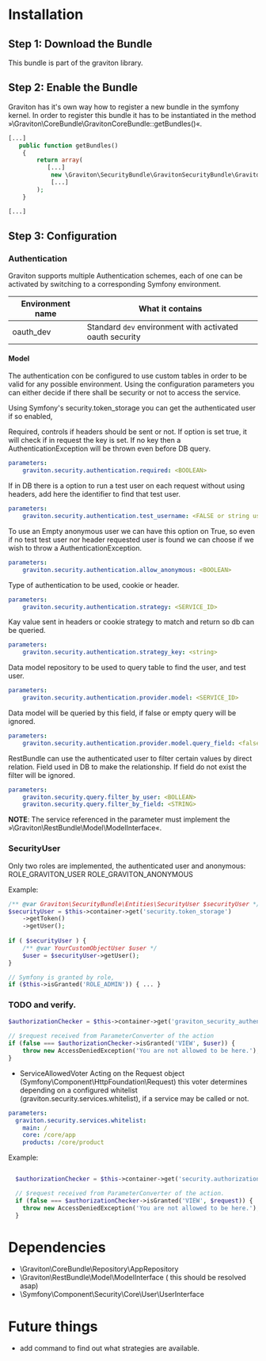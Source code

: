 # Installation

## Step 1: Download the Bundle

This bundle is part of the graviton library.

## Step 2: Enable the Bundle

Graviton has it's own way how to register a new bundle in the symfony kernel.
In order to register this bundle it has to be instantiated in the method »\Graviton\CoreBundle\GravitonCoreBundle::getBundles()«.

```php
[...]
   public function getBundles()
    {
        return array(
           [...]
            new \Graviton\SecurityBundle\GravitonSecurityBundle\GravitonSecurityBundle(),
            [...]
        );
    }    

[...]
```

## Step 3: Configuration

### Authentication

Graviton supports multiple Authentication schemes, each of one can be activated by switching to a corresponding Symfony
environment.

Environment name  | What it contains
------------- | -------------
oauth_dev  | Standard `dev` environment with activated oauth security

#### Model

The authentication con be configured to use custom tables in order to be valid for any possible environment.
Using the configuration parameters you can either decide if there shall be security or not to access the service.
 
 Using Symfony's security.token_storage you can get the authenticated user if so enabled, 
 
Required, controls if headers should be sent or not. If option is set true, it will check if in request the key is set.
If no key then a AuthenticationException will be thrown even before DB query. 
```yml
parameters:
    graviton.security.authentication.required: <BOOLEAN>
```

If in DB there is a option to run a test user on each request without using headers, add here the identifier to find 
that test user. 
```yml
parameters:
    graviton.security.authentication.test_username: <FALSE or string username >
```

To use an Empty anonymous user we can have this option on True, so even if no test test user nor header requested user 
is found we can choose if we wish to throw a AuthenticationException. 
```yml
parameters:
    graviton.security.authentication.allow_anonymous: <BOOLEAN>
```

Type of authentication to be used, cookie or header. 
```yml
parameters:
    graviton.security.authentication.strategy: <SERVICE_ID>
```

Kay value sent in headers or cookie strategy to match and return so db can be queried. 
```yml
parameters:
    graviton.security.authentication.strategy_key: <string>
```

Data model repository to be used to query table to find the user, and test user. 
```yml
parameters:
    graviton.security.authentication.provider.model: <SERVICE_ID>
```

Data model will be queried by this field, if false or empty query will be ignored. 
```yml
parameters:
    graviton.security.authentication.provider.model.query_field: <false | string>
```

RestBundle can use the authenticated user to filter certain values by direct relation. 
Field used in DB to make the relationship. If field do not exist the filter will be ignored.
```yml
parameters:
    graviton.security.query.filter_by_user: <BOLLEAN>
    graviton.security.query.filter_by_field: <STRING>
```


**NOTE**:
The service referenced in the parameter must implement the »\Graviton\RestBundle\Model\ModelInterface«.

### SecurityUser

Only two roles are implemented, the authenticated user and anonymous:
ROLE_GRAVITON_USER
ROLE_GRAVITON_ANONYMOUS


Example:

```php
/** @var Graviton\SecurityBundle\Entities\SecurityUser $securityUser */
$securityUser = $this->container->get('security.token_storage')
    ->getToken()
    ->getUser();
    
if ( $securityUser ) {
    /** @var YourCustomObjectUser $user */
    $user = $securityUser->getUser();
}

// Symfony is granted by role, 
if ($this->isGranted('ROLE_ADMIN')) { ... }


```


### TODO and verify.
```php
$authorizationChecker = $this->container->get('graviton_security_authenticator');
  
// $request received from ParameterConverter of the action
if (false === $authorizationChecker->isGranted('VIEW', $user)) {
    throw new AccessDeniedException('You are not allowed to be here.');
}  
```


- ServiceAllowedVoter
Acting on the Request object (Symfony\Component\HttpFoundation\Request) this voter determines depending
on a configured whitelist (graviton.security.services.whitelist), if a service may be called or not.

```yml
parameters: 
  graviton.security.services.whitelist: 
    main: /
    core: /core/app
    products: /core/product 
```

Example:

```php

  $authorizationChecker = $this->container->get('security.authorization_checker');

  // $request received from ParameterConverter of the action.
  if (false === $authorizationChecker->isGranted('VIEW', $request)) {
    throw new AccessDeniedException('You are not allowed to be here.');
  }  
```

# Dependencies

- \Graviton\CoreBundle\Repository\AppRepository
- \Graviton\RestBundle\Model\ModelInterface ( this should be resolved asap)
- \Symfony\Component\Security\Core\User\UserInterface

# Future things

- add command to find out what strategies are available.
